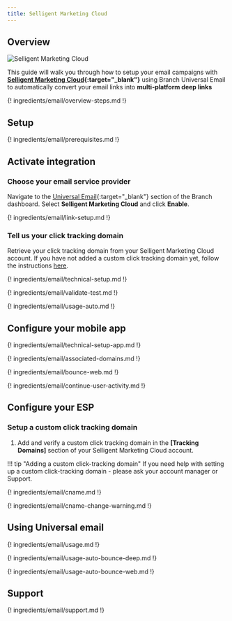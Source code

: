 ```yaml
---
title: Selligent Marketing Cloud
---
```

## Overview

![Selligent Marketing Cloud](https://cdn.branch.io/branch-assets/email-providers//ezgif.com-webp-to-png-1568168019129.png)

This guide will walk you through how to setup your email campaigns with **[Selligent Marketing Cloud](https://www.selligent.com/){:target="\_blank"}** using Branch Universal Email to automatically convert your email links into **multi-platform deep links**

{! ingredients/email/overview-steps.md !}

## Setup

{! ingredients/email/prerequisites.md !}

## Activate integration

### Choose your email service provider

Navigate to the [Universal Email](https://dashboard.branch.io/email){:target="\_blank"} section of the Branch dashboard. Select <notranslate>**Selligent Marketing Cloud**</notranslate> and click <notranslate>**Enable**</notranslate>.

{! ingredients/email/link-setup.md !}

### Tell us your click tracking domain

Retrieve your click tracking domain from your Selligent Marketing Cloud account. If you have not added a custom click tracking domain yet, follow the instructions [here](#setup-a-custom-click-tracking-domain).

{! ingredients/email/technical-setup.md !}

{! ingredients/email/validate-test.md !}

{! ingredients/email/usage-auto.md !}

## Configure your mobile app

{! ingredients/email/technical-setup-app.md !}

{! ingredients/email/associated-domains.md !}

{! ingredients/email/bounce-web.md !}

{! ingredients/email/continue-user-activity.md !}

## Configure your ESP

### Setup a custom click tracking domain

1. Add and verify a custom click tracking domain in the <notranslate>**[Tracking Domains]**</notranslate> section of your Selligent Marketing Cloud account.

!!! tip "Adding a custom click-tracking domain"
    If you need help with setting up a custom click-tracking domain - please ask your account manager or Support.

{! ingredients/email/cname.md !}

{! ingredients/email/cname-change-warning.md !}

## Using Universal email

{! ingredients/email/usage.md !}

{! ingredients/email/usage-auto-bounce-deep.md !}

{! ingredients/email/usage-auto-bounce-web.md !}

## Support

{! ingredients/email/support.md !}
